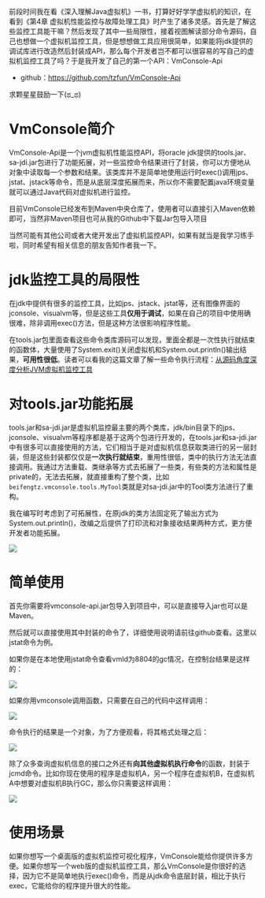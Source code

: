 前段时间我在看《深入理解Java虚拟机》一书，打算好好学学虚拟机的知识，在看到《第4章 虚拟机性能监控与故障处理工具》时产生了诸多灵感。首先是了解这些监控工具能干嘛？然后发现了其中一些局限性，接着视图解读部分命令源码，自己也想做一个虚拟机监控工具，但是想想做工具应用很简单，如果能将jdk提供的调试库进行改造然后封装成API，那么每个开发者岂不都可以很容易的写自己的虚拟机监控工具了吗？于是我开发了自己的第一个API：VmConsole-Api

* github：https://github.com/tzfun/VmConsole-Api

求颗星星鼓励一下(ಥ_ಥ) 

# VmConsole简介
VmConsole-Api是一个jvm虚拟机性能监控API，将oracle jdk提供的tools.jar、sa-jdi.jar包进行了功能拓展，对一些监控命令结果进行了封装，你可以方便地从对象中读取每一个参数和结果。该类库并不是简单地使用运行时exec()调用jps、jstat、jstack等命令，而是从底层深度拓展而来，所以你不需要配置java环境变量就可以通过Java代码对虚拟机进行监控。

目前VmConsole已经发布到Maven中央仓库了，使用者可以直接引入Maven依赖即可，当然非Maven项目也可从我的Github中下载Jar包导入项目

当然可能有其他公司或者大佬开发出了虚拟机监控API，如果有就当是我学习练手啦，同时希望有相关信息的朋友告知作者我一下。

# jdk监控工具的局限性
在jdk中提供有很多的监控工具，比如jps、jstack、jstat等，还有图像界面的jconsole、visualvm等，但是这些工具**仅用于调试**，如果在自己的项目中使用确很难，除非调用exec()方法，但是这种方法很影响程序性能。

在tools.jar包里面查看这些命令类库源码可以发现，里面全都是一次性执行就结束的函数体，大量使用了System.exit()关闭虚拟机和System.out.println()输出结果，**可用性很低**。读者可以看我的这篇文章了解一些命令执行流程：[从源码角度深度分析JVM虚拟机监控工具](https://mp.weixin.qq.com/s?__biz=MzU3OTkyMDAxNg==&mid=2247483979&idx=1&sn=27a64699f00639f4172dae2b16a1e32f&chksm=fd5f8bb4ca2802a283a787cc5a51e835b33628f50c26de106718fddd39d609ef34d250588da1&token=1596384866&lang=zh_CN#rd)

# 对tools.jar功能拓展

tools.jar和sa-jdi.jar是虚拟机监控最主要的两个类库，jdk/bin目录下的jps、jconsole、visualvm等程序都是基于这两个包进行开发的，在tools.jar和sa-jdi.jar中有很多可以直接使用的方法，它们相当于是对虚拟机信息获取类进行的另一层封装，但是这些封装都仅仅是**一次执行就结束**，重用性很低，类中的执行方法无法直接调用。我通过方法重载、类继承等方式去拓展了一些类，有些类的方法和属性是private的，无法去拓展，就直接重构了整个类，比如`beifengtz.vmconsole.tools.MyTool`类就是对sa-jdi.jar中的Tool类方法进行了重构。

我在编写时考虑到了可拓展性，在原jdk的类方法固定死了输出方式为System.out.println()，改编之后提供了打印流和对象接收结果两种方式，更方便开发者功能拓展。

![](http://vr360-beifengtz.oss-cn-beijing.aliyuncs.com/beifeng-blog/article/jvm/20190610122248.png)

# 简单使用

首先你需要将vmconsole-api.jar包导入到项目中，可以是直接导入jar也可以是Maven。

然后就可以直接使用其中封装的命令了，详细使用说明请前往github查看。这里以jstat命令为例。

如果你是在本地使用jstat命令查看vmId为8804的gc情况，在控制台结果是这样的：

![](http://vr360-beifengtz.oss-cn-beijing.aliyuncs.com/beifeng-blog/article/jvm/20190610120300.png)

如果你用vmconsole调用函数，只需要在自己的代码中这样调用：

![](http://vr360-beifengtz.oss-cn-beijing.aliyuncs.com/beifeng-blog/article/jvm/20190610120810.png)

命令执行的结果是一个对象，为了方便观看，将其格式处理之后：

![](http://vr360-beifengtz.oss-cn-beijing.aliyuncs.com/beifeng-blog/article/jvm/20190610121219.png)

除了众多查询虚拟机信息的接口之外还有**向其他虚拟机执行命令**的函数，封装于jcmd命令。比如你现在使用的程序是虚拟机A，另一个程序在虚拟机B，在虚拟机A中想要对虚拟机B执行GC，那么你只需要这样调用：

![](http://vr360-beifengtz.oss-cn-beijing.aliyuncs.com/beifeng-blog/article/jvm/20190610121846.png)

# 使用场景

如果你想写一个桌面版的虚拟机监控可视化程序，VmConsole能给你提供许多方便。如果你想写一个web版的虚拟机监控工具，那么VmConsole是你很好的选择，因为它不是简单地执行exec()命令，而是从jdk命令底层封装，相比于执行exec，它能给你的程序提升很大的性能。